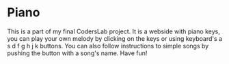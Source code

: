 # Piano
This is a part of my final CodersLab project.
It is a webside with piano keys, you can play your own melody by clicking on the keys or using keyboard's a s d f g h j k buttons.
You can also follow instructions to simple songs by pushing the button with a song's name.
Have fun!

